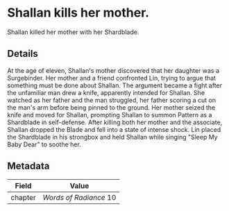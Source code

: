 # Shallan kills her mother.
Shallan killed her mother with her Shardblade.

## Details
At the age of eleven, Shallan's mother discovered that her daughter was a Surgebinder. Her mother and a friend confronted Lin, trying to argue that something must be done about Shallan. The argument became a fight after the unfamiliar man drew a knife, apparently intended for Shallan. She watched as her father and the man struggled, her father scoring a cut on the man's arm before being pinned to the ground. Her mother seized the knife and moved for Shallan, prompting Shallan to summon Pattern as a Shardblade in self-defense. After killing both her mother and the associate, Shallan dropped the Blade and fell into a state of intense shock. Lin placed the Shardblade in his strongbox and held Shallan while singing "Sleep My Baby Dear" to soothe her.

## Metadata
| Field | Value |
| ----- | ----- |
| chapter | *Words of Radiance* 10 |
